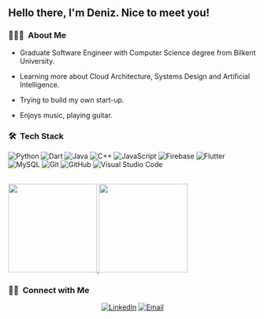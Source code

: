 <h2> Hello there, I'm Deniz. Nice to meet you!</h2>

<h3> 👨🏻‍💻 &nbsp;About Me </h3>

- Graduate Software Engineer with Computer Science degree from Bilkent University.

- Learning more about Cloud Architecture, Systems Design and Artificial Intelligence.

- Trying to build my own start-up.

- Enjoys music, playing guitar.

<h3> 🛠 &nbsp;Tech Stack</h3>

![Python](https://img.shields.io/badge/-Python-333333?style=flat&logo=python)
![Dart](https://img.shields.io/badge/-Dart-333333?style=flat&logo=dart)
![Java](https://img.shields.io/badge/-Java-333333?style=flat&logo=Java&logoColor=007396)
![C++](https://img.shields.io/badge/-C++-333333?style=flat&logo=C%2B%2B&logoColor=00599C)
![JavaScript](https://img.shields.io/badge/-JavaScript-333333?style=flat&logo=javascript)
![Firebase](https://img.shields.io/badge/-Firebase-333333?style=flat&logo=firebase)
![Flutter](https://img.shields.io/badge/-Flutter-333333?style=flat&logo=flutter)
![MySQL](https://img.shields.io/badge/-MySQL-333333?style=flat&logo=mysql)
![Git](https://img.shields.io/badge/-Git-333333?style=flat&logo=git)
![GitHub](https://img.shields.io/badge/-GitHub-333333?style=flat&logo=github)
![Visual Studio Code](https://img.shields.io/badge/-Visual%20Studio%20Code-333333?style=flat&logo=visual-studio-code&logoColor=007ACC)

<br/>

<a href="https://github.com/AVS1508">
  <img height="180em" src="https://github-readme-stats.vercel.app/api?username=deniz-123&theme=buefy&show_icons=true" />
  <img height="180em" src="https://github-readme-stats.vercel.app/api/top-langs/?username=deniz-123&theme=buefy&layout=compact" />
</a>

<br/>

<h3> 🤝🏻 &nbsp;Connect with Me </h3>

<p align="center">
<a href="https://www.linkedin.com/in/denizberkantdemirors/"><img alt="LinkedIn" src="https://img.shields.io/badge/LinkedIn-denizberkantdemirors-blue?style=flat-square&logo=linkedin"></a>
<a href="mailto:denizberkantdemirors@gmail.com"><img alt="Email" src="https://img.shields.io/badge/Email-denizberkantdemirors@gmail.com-blue?style=flat-square&logo=gmail"></a>
</p>

